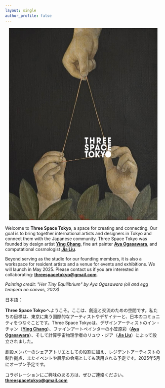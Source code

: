 ```yaml
---
layout: single
author_profile: false
---
```


<p align="center">
  <img src="/assets/paintinglogo.jpg" />
</p>

Welcome to **Three Space Tokyo**, a space for creating and connecting. Our goal is to bring together international artists and designers in Tokyo and connect them with the Japanese community. Three Space Tokyo was founded by design artist [**Ying Chang**](https://www.yingchang.co.uk/), fine art painter [**Aya Ogasawara**](https://www.ayaogas.com/), and computational cosmologist [**Jia Liu**](https://liuxx479.github.io/).

Beyond serving as the studio for our founding members, it is also a workspace for resident artists and a venue for events and exhibitions.  We will launch in May 2025. Please contact us if you are interested in collaborating: **threespacetokyo@gmail.com**.

*Painting credit: "Her Tiny Equilibrium" by Aya Ogasawara (oil and egg tempera on canvas, 2023)*


日本語：

**Three Space Tokyo**へようこそ。ここは、創造と交流のための空間です。私たちの目標は、東京に集う国際的なアーティストやデザイナーと、日本のコミュニティをつなぐことです。Three Space Tokyoは、デザインアーティストのイン・チャン（[**Ying Chang**](https://www.yingchang.co.uk/)）、ファインアートペインターの小笠原彩（[**Aya Ogasawara**](https://www.ayaogas.com/)）、そして計算宇宙物理学者のリュウ・ジア（[**Jia Liu**](https://liuxx479.github.io/)）によって設立されました。

創設メンバーのシェアアトリエとしての役割に加え、レジデントアーティストの制作拠点、またイベントや展示の会場としても活用される予定です。2025年5月にオープン予定です。

コラボレーションにご興味のある方は、ぜひご連絡ください。
**threespacetokyo@gmail.com**

